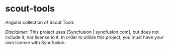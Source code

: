 # scout-tools
Angular collection of Scout Tools


*Disclaimer:* This project uses [Syncfusion | syncfusion.com], but does not include it, nor license to it.  In order to utilize this project, you must have your own license with Syncfusion.